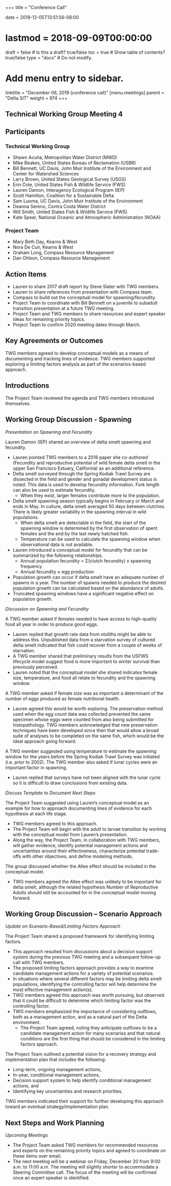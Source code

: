 +++
title = "Conference Call"

date = 2018-12-05T13:51:56-08:00
# lastmod = 2018-09-09T00:00:00

draft = false  # Is this a draft? true/false
toc = true  # Show table of contents? true/false
type = "docs"  # Do not modify.

# Add menu entry to sidebar.
linktitle = "December 06, 2019 (conference call)"
[menu.meetings]
  parent = "Delta SIT"
  weight = 974
+++

## Technical Working Group Meeting 4

## Participants

### Technical Working Group
* Shawn Acuña, Metropolitan Water District (MWD)
* Mike Beakes, United States Bureau of Reclamation (USBR)
* Bill Bennett, UC Davis, John Muir Institute of the Environment and Center for Watershed Sciences
* Larry Brown, United States Geological Survey (USGS)
* Erin Cole, United States Fish & Wildlife Service (FWS)
* Lauren Damon, Interagency Ecological Program (IEP)
* Scott Hamilton, Coalition for a Sustainable Delta
* Sam Luoma, UC Davis, John Muir Institute of the Environment
* Deanna Sereno, Contra Costa Water District
* Will Smith, United States Fish & Wildlife Service (FWS)
* Kate Spear, National Oceanic and Atmospheric Administration (NOAA)


### Project Team
* Mary Beth Day, Kearns & West
* Nora De Cuir, Kearns & West 
* Graham Long, Compass Resource Management
* Dan Ohlson, Compass Resource Management


## Action Items
* Lauren to share 2017 draft report by Steve Slater with TWG members.
* Lauren to share references from presentation with Compass team.
* Compass to build out the conceptual model for spawning/fecundity.
* Project Team to coordinate with Bill Bennett on a juvenile to subadult transition presentation at a future TWG meeting.
* Project Team and TWG members to share resources and expert speaker ideas for remaining priority topics.
* Project Team to confirm 2020 meeting dates through March.


## Key Agreements or Outcomes 
TWG members agreed to develop conceptual models as a means of documenting and tracking lines of evidence. TWG members supported exploring a limiting factors analysis as part of the scenarios-based approach.

## Introductions
The Project Team reviewed the agenda and TWG members introduced themselves. 

## Working Group Discussion - Spawning

*Presentation on Spawning and Fecundity*

Lauren Damon (IEP) shared an overview of delta smelt spawning and fecundity.

* Lauren pointed TWG members to a 2016 paper she co-authored (Fecundity and reproductive potential of wild female delta smelt in the upper San Francisco Estuary, California) as an additional reference.
* Delta smelt surveyed through the Spring Kodiak Trawl Survey are dissected in the field and gender and gonadal development status is noted. This data is used to develop fecundity information. Fork length can also be used to estimate fecundity.
    * When they exist, larger females contribute more to the population.
* Delta smelt spawning season typically begins in February or March and ends in May. In culture, delta smelt averaged 50 days between clutches. There is likely greater variability in the spawning interval in wild populations.
    * When delta smelt are detectable in the field, the start of the spawning window is determined by the first observation of spent females and the end by the last newly hatched fish.
    * Temperature can be used to calculate the spawning window when observational data is not available.
* Lauren introduced a conceptual model for fecundity that can be summarized by the following relationships.
    * Annual population fecundity = Σ(clutch fecundity) x spawning frequency
    * Annual fecundity ≈ egg production
* Population growth can occur if delta smelt have an adequate number of spawns in a year. The number of spawns needed to produce the desired population growth can be calculated based on the abundance of adults.
* Truncated spawning windows have a significant negative effect on population growth.


*Discussion on Spawning and Fecundity*

A TWG member asked if females needed to have access to high-quality food all year in order to produce good eggs.

* Lauren replied that growth rate data from otoliths might be able to address this. Unpublished data from a starvation survey of cultured delta smelt indicated that fish could recover from a couple of weeks of starvation.
* A TWG member shared that preliminary results from the USFWS lifecycle model suggest food is more important to winter survival than previously perceived.
* Lauren noted that the conceptual model she shared indicates female size, temperature, and food all relate to fecundity and the spawning window.


A TWG member asked if female size was as important a determinant of the number of eggs produced as female nutritional health.

* Lauren agreed this would be worth exploring. The preservation method used when the egg count data was collected prevented the same specimen whose eggs were counted from also being submitted for histopathology. TWG members acknowledged that new preservation techniques have been developed since then that would allow a broad suite of analyses to be completed on the same fish, which would be the ideal approach going forward.

A TWG member suggested using temperature to estimate the spawning window for the years before the Spring Kodiak Trawl Survey was initiated (i.e. prior to 2002). The TWG member also asked if lunar cycles were an important factor in spawning.

* Lauren replied that surveys have not been aligned with the lunar cycle so it is difficult to draw conclusions from existing data.


*Discuss Template to Document Next Steps*


The Project Team suggested using Lauren’s conceptual model as an example for how to approach documenting lines of evidence for each hypothesis at each life stage. 

* TWG members agreed to this approach. 
* The Project Team will begin with the adult to larvae transition by working with the conceptual model from Lauren’s presentation. 
* Along the way, the Project Team, in collaboration with TWG members, will gather evidence, identify potential management actions and uncertainties around their effectiveness, characterize potential trade-offs with other objectives, and define modeling methods.

The group discussed whether the Allee effect should be included in the conceptual model. 

* TWG members agreed the Allee effect was unlikely to be important for delta smelt, although the related hypothesis Number of Reproductive Adults should still be accounted for in the conceptual model moving forward.

## Working Group Discussion – Scenario Approach

*Update on Scenario-Based/Limiting Factors Approach*


The Project Team shared a proposed framework for identifying limiting factors. 

* This approach resulted from discussions about a decision support system during the previous TWG meeting and a subsequent follow-up call with TWG members. 
* The proposed limiting factors approach provides a way to examine candidate management actions for a variety of potential scenarios. 
* In situations where several different factors may be limiting delta smelt populations, identifying the controlling factor will help determine the most effective management action(s).
* TWG members agreed this approach was worth pursuing, but observed that it could be difficult to determine which limiting factor was the controlling factor.
* TWG members emphasized the importance of considering outflows, both as a management action, and as a natural part of the Delta environment. 
    * The Project Team agreed, noting they anticipate outflows to be a candidate management action for many scenarios and that natural conditions are the first thing that should be considered in the limiting factors approach.


The Project Team outlined a potential vision for a recovery strategy and implementation plan that includes the following:

* Long-term, ongoing management actions,
* In-year, conditional management actions,
* Decision support system to help identify conditional management actions, and
* Identifying key uncertainties and research priorities.
 

TWG members indicated their support for further developing this approach toward an eventual strategy/implementation plan.
 
## Next Steps and Work Planning

*Upcoming Meetings*

* The Project Team asked TWG members for recommended resources and experts on the remaining priority topics and agreed to coordinate on these items over email. 
* The next meeting will be a webinar on Friday, December 20 from 9:00 a.m. to 11:00 a.m. The meeting will slightly shorter to accommodate a Steering Committee call. The focus of the meeting will be confirmed once an expert speaker is identified.
